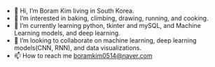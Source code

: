 - 👋 Hi, I’m Boram Kim living in South Korea.
- 👀 I’m interested in baking, climbing, drawing, running, and cooking.  
- 🌱 I’m currently learning python, tkinter and mySQL, and Machine Learning models, and deep learning.
- 💞️ I’m looking to collaborate on machine learning, deep learning models(CNN, RNN), and data visualizations.
- 📫 How to reach me boramkim0514@naver.com
<!---
boramkim0514/boramkim0514 is a ✨ special ✨ repository because its `README.md` (this file) appears on your GitHub profile.
You can click the Preview link to take a look at your changes.
--->
